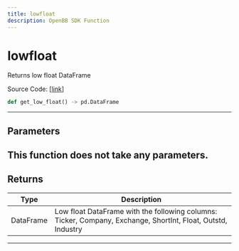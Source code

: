 ```yaml
---
title: lowfloat
description: OpenBB SDK Function
---
```


# lowfloat

Returns low float DataFrame

Source Code: [[link](https://github.com/OpenBB-finance/OpenBBTerminal/tree/main/openbb_terminal/stocks/discovery/shortinterest_model.py#L15)]
```python
def get_low_float() -> pd.DataFrame
```
---
## Parameters
This function does not take any parameters.
---
## Returns
| Type | Description |
| ---- | ----------- |
| DataFrame | Low float DataFrame with the following columns:<br/>Ticker, Company, Exchange, ShortInt, Float, Outstd, Industry |
---
